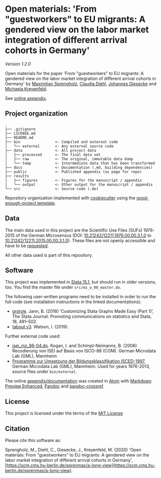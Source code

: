 # Open materials: 'From "guestworkers" to EU migrants: A gendered view on the labor market integration of different arrival cohorts in Germany'

_Version 1.2.0_

Open materials for the paper 'From "guestworkers" to EU migrants: A gendered view on the labor market integration of different arrival cohorts in Germany' by
[Maximilian Sprengholz](mailto:maximilian.sprengholz@hu-berlin.de), [Claudia Diehl](mailto:claudia.diehl@uni-konstanz.de), [Johannes Giesecke](johannes.giesecke@hu-berlin.de) and [Michaela Kreyenfeld](Kreyenfeld@hertie-school.org).

See [online appendix](http://pages.cms.hu-berlin.de/sprenmax/a-long-view/).

## Project organization

```
.
├── .gitignore
├── LICENSE.md
├── README.md
├── bin                <- Compiled and external code
│   └── external       <- Any external source code
├── data               <- All project data
│   ├── processed      <- The final data set
│   ├── raw            <- The original, immutable data dump
│   └── temp           <- Intermediate data that has been transformed
├── docs               <- Documentation (.md, building dependencies)
├── public             <- Published appendix (as page for repo)
├── results
│   ├── figures        <- Figures for the manuscript / appendix
│   └── output         <- Other output for the manuscript / appendix
└── src                <- Source code (.do)

```
Repository organization implemented with [cookiecutter](https://github.com/cookiecutter/cookiecutter) using the [good-enough-project template](good-enough-project).

## Data
The main data used in this project are the Scientific Use Files (SUFs) 1976-2015 of the German Microsensus
(DOI: [10.21242/12211.1976.00.00.3.1.0](https://doi.org/10.21242/12211.1976.00.00.3.1.0) to [10.21242/12211.2015.00.00.3.1.0](https://doi.org/10.21242/12211.2015.00.00.3.1.0)). These files are not openly accessible and have to be [requested](https://www.forschungsdatenzentrum.de/en/request).

All other data used is part of this repository.

## Software

This project was implemented in [Stata 15.1](https://www.stata.com/), but should run in older versions, too. You find the master file under `src/mz_o_00_master.do`.

The following user-written programs need to be installed in order to run the full code (see installation instructions in the linked documentations):

- [grstyle](http://repec.sowi.unibe.ch/stata/grstyle/index.html). Jann, B. (2018) ‘Customizing Stata Graphs Made Easy (Part 1)’, The Stata Journal: Promoting communications on statistics and Stata, 18, 491–502.
- [tabout v3](http://tabout.net.au/). Watson, I. (2019).

Further external code used:

- [isei_mz_96-04.do](https://www.gesis.org/missy/files/documents/MZ/isei/isei_mz_96-04.do). Kogan, I. and Schimpl-Neimanns, B. (2006) Recodierung von ISEI auf Basis von ISCO-88 (COM). German Microdata Lab (GML), Mannheim
- [Programme zur Umsetzung der Bildungsklassifikation ISCED-1997](https://www.gesis.org/missy/materials/MZ/tools/isced), German Microdata Lab (GML), Mannheim. Used for years 1976-2013, source files under `bin/external`.

The online [appendix/documentation](http://pages.cms.hu-berlin.de/sprenmax/a-long-view/) was created in [Atom](https://github.com/atom/atom) with [Markdown Preview Enhanced](https://github.com/shd101wyy/markdown-preview-enhanced), [Pandoc](https://github.com/jgm/pandoc) and [pandoc-crossref](https://github.com/lierdakil/pandoc-crossref).


## License

This project is licensed under the terms of the [MIT License](/LICENSE.md)


## Citation

Please cite this software as:

Sprengholz, M., Diehl, C., Giesecke, J., Kreyenfeld, M. (2020) 'Open materials: From "guestworkers" to EU migrants: A gendered view on the labor market integration of different arrival cohorts in Germany', [https://scm.cms.hu-berlin.de/sprenmax/a-long-view](https://scm.cms.hu-berlin.de/sprenmax/a-long-view).
